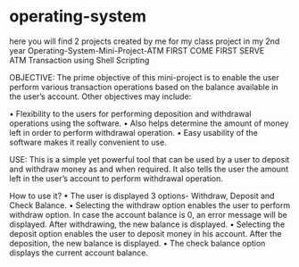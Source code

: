 # operating-system

here you will find 2 projects created by me for my class project in my 2nd year
Operating-System-Mini-Project-ATM 
FIRST COME FIRST SERVE  
ATM Transaction using Shell Scripting

OBJECTIVE: The prime objective of this mini-project is to enable the user perform various transaction operations based on the balance available in the user’s account. Other objectives may include:

• Flexibility to the users for performing deposition and withdrawal operations using the software. • Also helps determine the amount of money left in order to perform withdrawal operation. • Easy usability of the software makes it really convenient to use.

USE: This is a simple yet powerful tool that can be used by a user to deposit and withdraw money as and when required. It also tells the user the amount left in the user’s account to perform withdrawal operation.

How to use it? • The user is displayed 3 options- Withdraw, Deposit and Check Balance. • Selecting the withdraw option enables the user to perform withdraw option. In case the account balance is 0, an error message will be displayed. After withdrawing, the new balance is displayed. • Selecting the deposit option enables the user to deposit money in his account. After the deposition, the new balance is displayed. • The check balance option displays the current account balance.
